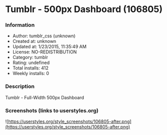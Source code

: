 # Tumblr - 500px  Dashboard (106805)

### Information
- Author: tumblr_css (unknown)
- Created at: unknown
- Updated at: 1/23/2015, 11:35:49 AM
- License: NO-REDISTRIBUTION
- Category: tumblr
- Rating: undefined
- Total installs: 412
- Weekly installs: 0


### Description
Tumblr - Full-Width 500px Dashboard


### Screenshots (links to userstyles.org)
![https://userstyles.org/style_screenshots/106805-after.png](https://userstyles.org/style_screenshots/106805-after.png)


